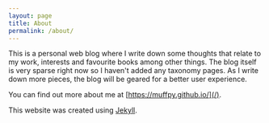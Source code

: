 ```yaml
---
layout: page
title: About
permalink: /about/
---
```


This is a personal web blog where I write down some thoughts that relate to my work, interests and favourite books among other things. The blog itself is very sparse right now so I haven't added any taxonomy pages. As I write down more pieces, the blog will be geared for a better user experience.

You can find out more about me at [https://muffpy.github.io/](/).

This website was created using [Jekyll](https://github.com/jekyll).